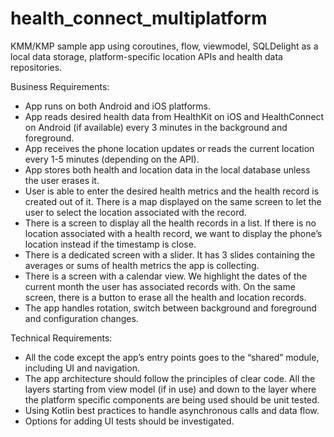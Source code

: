 # health_connect_multiplatform
KMM/KMP sample app using coroutines, flow, viewmodel, SQLDelight as a local data storage, platform-specific location APIs and health data repositories. 

Business Requirements:
- App runs on both Android and iOS platforms.
- App reads desired health data from HealthKit on iOS and HealthConnect on Android (if available) every 3 minutes in the background and foreground.
- App receives the phone location updates or reads the current location every 1-5 minutes (depending on the API).
- App stores both health and location data in the local database unless the user erases it.
- User is able to enter the desired health metrics and the health record is created out of it. There is a map displayed on the same screen to let the user to select the location associated with the record.
- There is a screen to display all the health records in a list. If there is no location associated with a health record, we want to display the phone’s location instead if the timestamp is close.
- There is a dedicated screen with a slider. It has 3 slides containing the averages or sums of health metrics the app is collecting.
- There is a screen with a calendar view. We highlight the dates of the current month the user has associated records with. On the same screen, there is a button to erase all the health and location records.
- The app handles rotation, switch between background and foreground and configuration changes.

Technical Requirements:
- All the code except the app’s entry points goes to the “shared” module, including UI and navigation. 
- The app architecture should follow the principles of clear code. All the layers starting from view model (if in use) and down to the layer where the platform specific components are being used should be unit tested.
- Using Kotlin best practices to handle asynchronous calls and data flow.
- Options for adding UI tests should be investigated.




